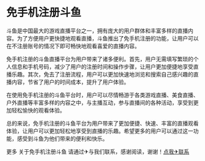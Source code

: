# 免手机注册斗鱼

斗鱼是中国最大的游戏直播平台之一，拥有庞大的用户群体和丰富多样的直播内容。为了方便用户更快捷地观看直播，斗鱼推出了免手机注册的功能，让用户可以在不注册账号的情况下即可畅快地观看喜爱的直播内容。

免手机注册的斗鱼直播平台为用户带来了诸多便利。首先，用户无需填写繁琐的个人信息和手机号码，减少了用户的注册时间和操作步骤，让用户更加便捷地享受直播乐趣。其次，免去了注册流程，用户可以更加快速地浏览和搜索自己感兴趣的直播内容，节省了用户的时间成本，提升了用户体验。

在使用免手机注册的斗鱼平台时，用户可以尽情畅游于各类游戏直播、美食直播、户外直播等丰富多样的内容之中，与主播互动，参与直播间的各种活动，享受到更加轻松愉快的观看体验。

总的来说，免手机注册的斗鱼平台为用户带来了更加便捷、快速、丰富的直播观看体验，让用户可以更加轻松地享受到直播的乐趣。希望更多的用户可以通过这一功能，感受到斗鱼为他们带来的便利和快乐。

更多 关于免手机注册斗鱼 请通过✈与我们联系，感谢阅读，谢谢！[点我✈联系](https://w.k02.cc)